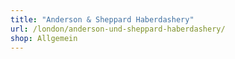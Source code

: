 ```yaml
---
title: "Anderson & Sheppard Haberdashery"
url: /london/anderson-und-sheppard-haberdashery/
shop: Allgemein
---
```


